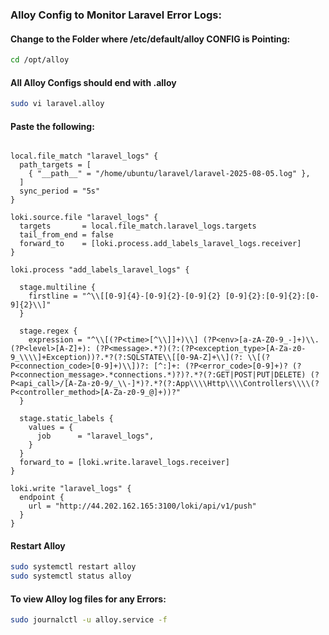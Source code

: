 ### Alloy Config to Monitor Laravel Error Logs:
#### Change to the Folder where /etc/default/alloy CONFIG is Pointing:
```sh
cd /opt/alloy
```
#### All Alloy Configs should end with .alloy
```sh
sudo vi laravel.alloy
```
#### Paste the following:
```

local.file_match "laravel_logs" {
  path_targets = [
    { "__path__" = "/home/ubuntu/laravel/laravel-2025-08-05.log" },
  ]
  sync_period = "5s"
}
 
loki.source.file "laravel_logs" {
  targets       = local.file_match.laravel_logs.targets
  tail_from_end = false
  forward_to    = [loki.process.add_labels_laravel_logs.receiver]
}
 
loki.process "add_labels_laravel_logs" {
 
  stage.multiline {
    firstline = "^\\[[0-9]{4}-[0-9]{2}-[0-9]{2} [0-9]{2}:[0-9]{2}:[0-9]{2}\\]"
  }
 
  stage.regex {
    expression = "^\\[(?P<time>[^\\]]+)\\] (?P<env>[a-zA-Z0-9_-]+)\\.(?P<level>[A-Z]+): (?P<message>.*?)(?:(?P<exception_type>[A-Za-z0-9_\\\\]+Exception))?.*?(?:SQLSTATE\\[[0-9A-Z]+\\](?: \\[(?P<connection_code>[0-9]+)\\])?: [^:]+: (?P<error_code>[0-9]+)? (?P<connection_message>.*connections.*)?)?.*?(?:GET|POST|PUT|DELETE) (?P<api_call>/[A-Za-z0-9/_\\-]*)?.*?(?:App\\\\Http\\\\Controllers\\\\(?P<controller_method>[A-Za-z0-9_@]+))?"
  }

  stage.static_labels {
    values = {
      job      = "laravel_logs",
    }
  }
  forward_to = [loki.write.laravel_logs.receiver]
}
 
loki.write "laravel_logs" {
  endpoint {
    url = "http://44.202.162.165:3100/loki/api/v1/push"
  }
}
```
#### Restart Alloy
```sh
sudo systemctl restart alloy
sudo systemctl status alloy
```
#### To view Alloy log files for any Errors:
```sh
sudo journalctl -u alloy.service -f
```
